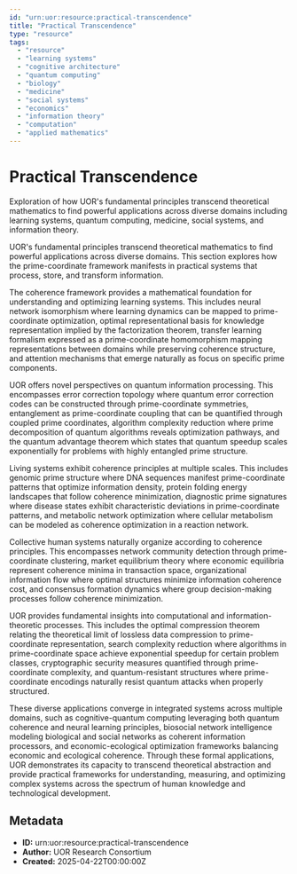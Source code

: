 ```yaml
---
id: "urn:uor:resource:practical-transcendence"
title: "Practical Transcendence"
type: "resource"
tags:
  - "resource"
  - "learning systems"
  - "cognitive architecture"
  - "quantum computing"
  - "biology"
  - "medicine"
  - "social systems"
  - "economics"
  - "information theory"
  - "computation"
  - "applied mathematics"
---
```


# Practical Transcendence

Exploration of how UOR's fundamental principles transcend theoretical mathematics to find powerful applications across diverse domains including learning systems, quantum computing, medicine, social systems, and information theory.

UOR's fundamental principles transcend theoretical mathematics to find powerful applications across diverse domains. This section explores how the prime-coordinate framework manifests in practical systems that process, store, and transform information.

The coherence framework provides a mathematical foundation for understanding and optimizing learning systems. This includes neural network isomorphism where learning dynamics can be mapped to prime-coordinate optimization, optimal representational basis for knowledge representation implied by the factorization theorem, transfer learning formalism expressed as a prime-coordinate homomorphism mapping representations between domains while preserving coherence structure, and attention mechanisms that emerge naturally as focus on specific prime components.

UOR offers novel perspectives on quantum information processing. This encompasses error correction topology where quantum error correction codes can be constructed through prime-coordinate symmetries, entanglement as prime-coordinate coupling that can be quantified through coupled prime coordinates, algorithm complexity reduction where prime decomposition of quantum algorithms reveals optimization pathways, and the quantum advantage theorem which states that quantum speedup scales exponentially for problems with highly entangled prime structure.

Living systems exhibit coherence principles at multiple scales. This includes genomic prime structure where DNA sequences manifest prime-coordinate patterns that optimize information density, protein folding energy landscapes that follow coherence minimization, diagnostic prime signatures where disease states exhibit characteristic deviations in prime-coordinate patterns, and metabolic network optimization where cellular metabolism can be modeled as coherence optimization in a reaction network.

Collective human systems naturally organize according to coherence principles. This encompasses network community detection through prime-coordinate clustering, market equilibrium theory where economic equilibria represent coherence minima in transaction space, organizational information flow where optimal structures minimize information coherence cost, and consensus formation dynamics where group decision-making processes follow coherence minimization.

UOR provides fundamental insights into computational and information-theoretic processes. This includes the optimal compression theorem relating the theoretical limit of lossless data compression to prime-coordinate representation, search complexity reduction where algorithms in prime-coordinate space achieve exponential speedup for certain problem classes, cryptographic security measures quantified through prime-coordinate complexity, and quantum-resistant structures where prime-coordinate encodings naturally resist quantum attacks when properly structured.

These diverse applications converge in integrated systems across multiple domains, such as cognitive-quantum computing leveraging both quantum coherence and neural learning principles, biosocial network intelligence modeling biological and social networks as coherent information processors, and economic-ecological optimization frameworks balancing economic and ecological coherence. Through these formal applications, UOR demonstrates its capacity to transcend theoretical abstraction and provide practical frameworks for understanding, measuring, and optimizing complex systems across the spectrum of human knowledge and technological development.

## Metadata

- **ID:** urn:uor:resource:practical-transcendence
- **Author:** UOR Research Consortium
- **Created:** 2025-04-22T00:00:00Z
